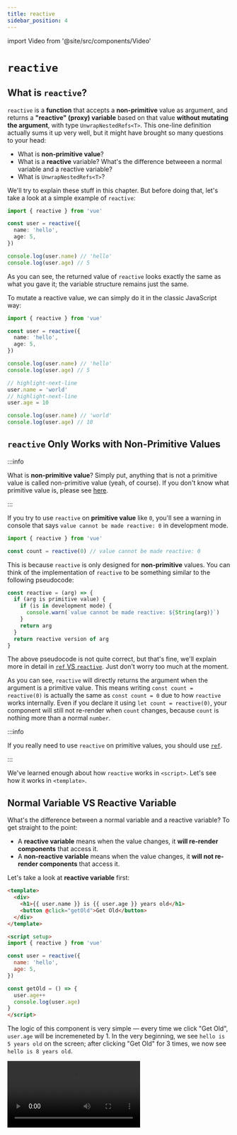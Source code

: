 ```yaml
---
title: reactive
sidebar_position: 4
---
```


import Video from '@site/src/components/Video'

# `reactive`

## What is `reactive`?

`reactive` is a **function** that accepts a **non-primitive** value as argument, and returns a **"reactive" (proxy) variable** based on that value **without mutating the argument**, with type `UnwrapNestedRefs<T>`. This one-line definition actually sums it up very well, but it might have brought so many questions to your head:

- What is **non-primitive value**?
- What is a **reactive** variable? What's the difference betweeen a normal variable and a reactive variable?
- What is `UnwrapNestedRefs<T>`?

We'll try to explain these stuff in this chapter. But before doing that, let's take a look at a simple example of `reactive`:

```ts showLineNumbers
import { reactive } from 'vue'

const user = reactive({
  name: 'hello',
  age: 5,
})

console.log(user.name) // 'hello'
console.log(user.age) // 5
```

As you can see, the returned value of `reactive` looks exactly the same as what you gave it; the variable structure remains just the same.

To mutate a reactive value, we can simply do it in the classic JavaScript way:

```ts showLineNumbers
import { reactive } from 'vue'

const user = reactive({
  name: 'hello',
  age: 5,
})

console.log(user.name) // 'hello'
console.log(user.age) // 5

// highlight-next-line
user.name = 'world'
// highlight-next-line
user.age = 10

console.log(user.name) // 'world'
console.log(user.age) // 10
```

## `reactive` Only Works with Non-Primitive Values

:::info

What is **non-primitive value**? Simply put, anything that is not a primitive value is called non-primitive value (yeah, of course). If you don't know what primitive value is, please see [here](https://developer.mozilla.org/en-US/docs/Glossary/Primitive).

:::

If you try to use `reactive` on **primitive value** like `0`, you'll see a warning in console that says `value cannot be made reactive: 0` in development mode.


```ts showLineNumbers
import { reactive } from 'vue'

const count = reactive(0) // value cannot be made reactive: 0
```

This is because `reactive` is only designed for **non-primitive** values. You can think of the implementation of `reactive` to be something similar to the following pseudocode:

```ts showLineNumbers
const reactive = (arg) => {
  if (arg is primitive value) {
    if (is in development mode) {
      console.warn(`value cannot be made reactive: ${String(arg)}`)
    }
    return arg
  }
  return reactive version of arg
}
```

The above pseudocode is not quite correct, but that's fine, we'll explain more in detail in [`ref` VS `reactive`](./ref-vs-reactive#how-reactive-works). Just don't worry too much at the moment.

As you can see, `reactive` will directly returns the argument when the argument is a primitive value. This means writing `const count = reactive(0)` is actually the same as `const count = 0` due to how `reactive` works internally. Even if you declare it using `let count = reactive(0)`, your component will still not re-render when `count` changes, because `count` is nothing more than a normal `number`.

:::info

If you really need to use `reactive` on primitive values, you should use [`ref`](./ref-and-ref#what-is-ref).

:::

We've learned enough about how `reactive` works in `<script>`. Let's see how it works in `<template>`.

## Normal Variable VS Reactive Variable

What's the difference between a normal variable and a reactive variable? To get straight to the point:

- A **reactive variable** means when the value changes, it **will re-render components** that access it.
- A **non-reactive variable** means when the value changes, it **will not re-render components** that access it.

Let's take a look at **reactive variable** first:

```html showLineNumbers title="Reactive variable"
<template>
  <div>
    <h1>{{ user.name }} is {{ user.age }} years old</h1>
    <button @click="getOld">Get Old</button>
  </div>
</template>

<script setup>
import { reactive } from 'vue'

const user = reactive({
  name: 'hello',
  age: 5,
})

const getOld = () => {
  user.age++
  console.log(user.age)
}
</script>
```

The logic of this component is very simple — every time we click "Get Old", `user.age` will be incremeneted by 1. In the very beginning, we see `hello is 5 years old` on the screen; after clicking "Get Old" for 3 times, we now see `hello is 8 years old`.

<Video src="/video/reactive_reactive-variable.mov" />

Nice and simple, now let's take a look at **non-reactive variable**:

```html showLineNumbers title="Non-reactive variable"
<template>
  <div>
    <h1>{{ user.name }} is {{ user.age }} years old</h1>
    <button @click="getOld">Get Old</button>
  </div>
</template>

<script setup>
const user = {
  name: 'hello',
  age: 5,
}

const getOld = () => {
  user.age++
  console.log(user.age)
}
</script>
```

This component is almost the same as the previous one, the only difference is we're now declaring `user` without using `reactive`.

Click on "Get Old" for a couple of times, and you'll find that no matter how many times the button is clicked, the text on the screen will always be `hello is 5 years old`, even though we're very sure `user.age` has been correctly updated (we can check the console to verify that).

<Video src="/video/reactive_non-reactive-variable.mov" />

So why is this happening? This happens because Vue is designed in such way that components will only re-render when **reactive variables** and/or **`Ref` variables** change. So if we declare `user` without using `reactive` or `ref`, Vue will not do anything when `user` changes, because `user` is nothing more than a normal variable.

But be careful, that doens't mean the changes being made to a non-reactive variable will never be reflected on the screen. Take a look at the following example:

```html showLineNumbers title="Both reactive and non-reactive variables"
<template>
  <div>
    <h1>{{ user.name }} is {{ age }} years old</h1>
    <button @click="changeName">Change Name</button>
    <button @click="getOld">Get Old</button>
  </div>
</template>

<script setup>
import { reactive } from 'vue'

const user = reactive({
  name: 'hello',
})

let age = 5

const changeName = () => {
  user.name += 'o'
}

const getOld = () => {
  age++
}
</script>
```

In this example, we use both reactive and non-reactive variables at the same time. The logic of this component is also very simple — clicking "Get Old" will incremenet `age` by 1, and clicking "Change Name" will append an `o` to `user.name`.

Here we declare `user` as a reactive variable, and declare `age` as a non-reactive variable. We know that the changes being made to `user` will cause the component to re-render because `user` is reactive, while the changes made to `age` will not.

At first we click "Change Name" for a couple of times, and each time we click it, the component re-renders with an `o` being appended to `hello`.

<Video src="/video/reactive_both-0.mov" />

Then we click "Get Old" for a couple of times as well, this time the component does not re-render. That's exepcted because `age` is just a normal, non-reactive variable.

<Video src="/video/reactive_both-1.mov" />

Then we go back to click "Change Name" again, and something strange happens — the number on the screen is now being changed!

<Video src="/video/reactive_both-2.mov" />

Quite confusing, isn't it? The secret behind this is:

- When we click "Get Old", the value of `age` do gets updated; it's just not being reflected on the screen yet because the component does not re-render.
- When we click "Change Name", `user.name` gets updated; since `user` is a reactive variable, the component will now re-render with the latest state of variables in `<script>`.

So When using Vue 3, you should **always avoid such pattern** because it is more likely to cause bugs in your app (and make it super hard to maintain). Knowing when to make a variable reactive is important, a simple rule of thumb would be:

- Always make a variable reactive (by using `ref` or `reactive`) if the value **will change**, and **users must be informed of that change** on the screen.
- Otherwise just make it non-reactive.

## What is `UnwrapNestedRefs<T>`?

:::caution Prerequisites

You must learn [`Ref`](./ref-and-ref#what-is-a-ref) before getting into this section.

:::

`UnwrapNestedRefs<T>` is a **type** that pretty much explains itself — unwrap all of the nested `Ref`s! To be more specific, `UnwrapNestedRefs` means to **recursively unwrap all `Ref`s in a plain object** (in case you're new to TypeScript, `<T>` is the [Generic Type](https://www.typescriptlang.org/docs/handbook/2/generics.html) syntax of TypeScript; it's fine to ignore it for now.)

@@@@@@

## The Reactivity of Reactive Object

### Does Destructing Assignment Breaks Reactivity?

A common mistake developers make is they take primitive values out from reactive objects, assigning them to some other variables, and hope they will stay "connected". The most common example is destructing assignment:

```ts showLineNumbers
const user = reactive({
  name: 'hello',
  age: '5',
})

const { name: myName, age: myAge } = user
```

We may think to ourselves "Okay, so now `myName` and `myAge` are connected to `user`", and proceed to mutate `user.name` and `user.age`:

```ts showLineNumbers
import { reactive } from 'vue'

const user = reactive({
  name: 'hello',
  age: '5',
})

const { name: myName, age: myAge } = user

// highlight-next-line
user.name = 'world'
// highlight-next-line
user.age = 10

console.log(user.name, user.age) // 'world' 10 
console.log(myName, myAge) // 'hello' 5
```

As you can see, the changes we made to `user` did not effect `myName` and `myAge` at all (and vice versa!).

*So there's a problem when using destructing assignment with `reactive`?*

Kind of, but not really. The same thing would happen even if we write `const myName = user.name` (because that's exactly what destructing assignment do), so it's not quite correct to say destructing assignment causes the problem.

*Okay, so why is this happening then?*

The answer is actually very simple. All we have to do is to recap how variable works in JavaScript, and you'll know it right away!

in JavaScript, variables are either being **passed by value** or being **passed by reference**. For primitive values, they are always being **passed by value**, and non-primitive values are always being **passed by reference**. So by writing `const { name: myName, age: myName } = user`, we're actually saying:

```js
const myName = user.name
const myAge = user.age
```

You see the problem already, don't you? Because `user.name` (string) and `user.age` (number) are both **primitive values**, they are being **passed by value** when declaring `myName` and `myAge`; that means `myName` and `myAge` will be new variables with new memory addresses, thus they "disconnect" from `user`.

So as long as the target value is non-primitive, you can use as many destructing assignment as you want without having any problem. For example:

```ts showLineNumbers
import { reactive } from 'vue'

const user = reactive({
  name: 'hello',
  age: '5',
  child: {
    name: 'I am child'
  }
})

const { child } = user

// highlight-next-line
child.name = 'world'

console.log(user.child.name) // 'world'
console.log(child.name) // 'world'
```

The example above demonstrate the common misconception that everything we get from reactive object is "connected" to the source, but it's acutally not. The reason why mutating `child` would effect `user.child` is because `user.child` is a non-primitive value, which means it is being passed to `child` by reference.

### How to Keep Reactivity

Is there a way that we can use the convenient destructing assignment syntax with `reactive`, but keeping reactivity at the same time? Yes, there is! The closest we can get is to use [`toRef`](https://vuejs.org/api/reactivity-utilities.html#toref) and/or [`toRefs`](https://vuejs.org/api/reactivity-utilities.html#torefs) functions.

`toRef` and `toRefs` do exactly what they say — turn something into a [`Ref`](./ref-and-ref#what-is-a-ref). These two functions are almost the same, but in a nutshell, **`toRefs` = a lot of `toRef`**. For example:

```ts showLineNumbers
import { reactive, toRef, toRefs } from 'vue'

const user = reactive({
  name: 'hello',
  age: '5',
  child: {
    name: 'I am child'
  }
})

// We can either do this:
const myName = toRef(user, 'name')
const myAge = toRef(user, 'age')

// or:
const { name: myName, age: myAge } = toRefs(user)
```

Most of the time we'll just use `toRefs` because it's slightly more convenient than `toRef`, but the results are the same. The returned type of `toRef` will be `Ref<T>`, and is connected to the source property. By using `toRef` and/or `toRefs`, we no longer have to worry about if a property is primitive or not. Just turn it into a `Ref`, and everything would work as expected!

## Props are Reactive!

One thing worth mentioning is, the returned value of [`defineProps`](https://vuejs.org/api/sfc-script-setup.html#defineprops-defineemits) is actually a reactive object! We can verify this by using [`isReactive`](https://vuejs.org/api/reactivity-utilities.html#isreactive) function:

```ts showLineNumbers
import { isReactive } from 'vue'

const props = defineProps<{
  name: string
  age: number
}>()

console.log(isReactive(props)) // true
```

So it's perfectly fine to treat props as a value returned by `reactive` function in `<script>`. We'll talk more about props when we get to [Props](./props).